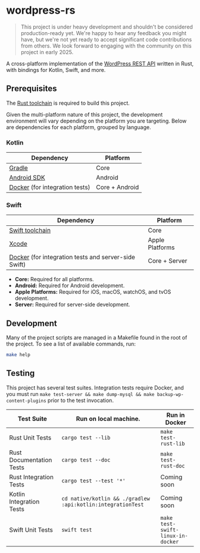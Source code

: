 # wordpress-rs

> This project is under heavy development and shouldn't be considered production-ready yet. We're happy to hear any feedback you might have, but we're not yet ready to accept significant code contributions from others. We look forward to engaging with the community on this project in early 2025.

A cross-platform implementation of the [WordPress REST API](https://developer.wordpress.org/rest-api/) written in Rust, with bindings for Kotlin, Swift, and more.

## Prerequisites

The [Rust toolchain](https://www.rust-lang.org/tools/install) is required to build this project.

Given the multi-platform nature of this project, the development environment will vary depending on the platform you are targeting. Below are dependencies for each platform, grouped by language.

### Kotlin

| Dependency                                                | Platform         |
| --------------------------------------------------------- | ---------------- |
| [Gradle](https://gradle.org/install/)                     | Core             |
| [Android SDK](https://developer.android.com/tools)        | Android          |
| [Docker](https://www.docker.com/) (for integration tests) | Core + Android   |

### Swift

| Dependency                                                                       | Platform        |
| -------------------------------------------------------------------------------- | --------------- |
| [Swift toolchain](https://www.swift.org/install/macos/)                          | Core            |
| [Xcode](https://developer.apple.com/xcode/)                                      | Apple Platforms |
| [Docker](https://www.docker.com/)  (for integration tests and server-side Swift) | Core + Server   |

- **Core:** Required for all platforms.
- **Android:** Required for Android development.
- **Apple Platforms:** Required for iOS, macOS, watchOS, and tvOS development.
- **Server:** Required for server-side development.

## Development

Many of the project scripts are managed in a Makefile found in the root of the project. To see a list of available commands, run:

```sh
make help
```

## Testing

This project has several test suites. Integration tests require Docker, and you must run `make test-server && make dump-mysql && make backup-wp-content-plugins` prior to the test invocation.

| Test Suite                       | Run on local machine.                 | Run in Docker                     |
| -------------------------------- | ---------------------------------     | ---------------                   |
| Rust Unit Tests                  | `cargo test --lib`                    | `make test-rust-lib`              |
| Rust Documentation Tests         | `cargo test --doc`                    | `make test-rust-doc`              |
| Rust Integration Tests           | `cargo test --test '*'`               | Coming soon                       |
| Kotlin Integration Tests         | `cd native/kotlin && ./gradlew :api:kotlin:integrationTest`  | Coming soon                       |
| Swift Unit Tests                 | `swift test`                          | `make test-swift-linux-in-docker` |

